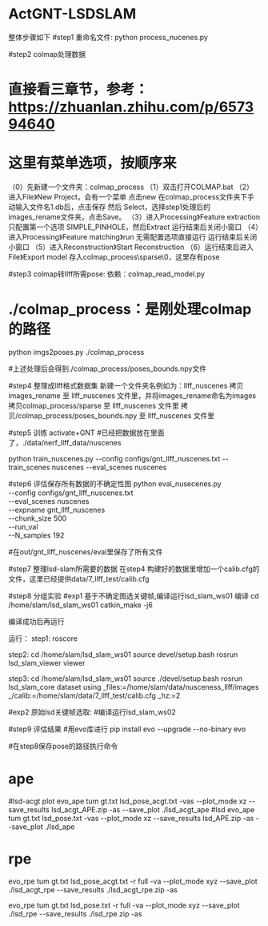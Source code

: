# ActGNT-LSDSLAM
整体步骤如下
#step1 重命名文件:
python process_nucenes.py

#step2 colmap处理数据
# 直接看三章节，参考：https://zhuanlan.zhihu.com/p/657394640
# 这里有菜单选项，按顺序来
（0）先新建一个文件夹：colmap_process
（1）双击打开COLMAP.bat
（2）进入File》New Project，会有一个菜单
 点击new 在colmap_process文件夹下手动输入文件名1.db后，点击保存
  然后 Select，选择step1处理后的images_rename文件夹，点击Save。
（3）进入Processing》Feature extraction 只配置第一个选项 SIMPLE_PINHOLE，然后Extract 运行结束后关闭小窗口
（4）进入Processing》Feature matching》run 无需配置选项直接运行 运行结束后关闭小窗口
（5）进入Reconstruction》Start Reconstruction
（6）运行结束后进入 File》Export model 存入colmap_process\sparse\0，这里存有pose

#step3 colmap转llff所需pose:   依赖：colmap_read_model.py
# ./colmap_process：是刚处理colmap的路径
python imgs2poses.py ./colmap_process

#上述处理后会得到./colmap_process/poses_bounds.npy文件


#step4 整理成llff格式数据集
新建一个文件夹名例如为：llff_nuscenes
拷贝images_rename 至 llff_nuscenes 文件里，并将images_rename命名为images
拷贝colmap_process/sparse 至 llff_nuscenes 文件里
拷贝/colmap_process/poses_bounds.npy 至 llff_nuscenes 文件里


#step5 训练 activate+GNT
#已经把数据放在里面了，./data/nerf_llff_data/nuscenes

python train_nuscenes.py --config configs/gnt_llff_nuscenes.txt --train_scenes nuscenes --eval_scenes nuscenes

#step6 评估保存所有数据的不确定性图
python eval_nusecenes.py \
--config configs/gnt_llff_nuscenes.txt \
--eval_scenes nuscenes \
--expname gnt_llff_nuscenes \
--chunk_size 500 \
--run_val \
--N_samples 192 

#在out/gnt_llff_nuscenes/eval里保存了所有文件


#step7 整理lsd-slam所需要的数据
在step4 构建好的数据里增加一个calib.cfg的文件，这里已经提供data/7_llff_test/calib.cfg


#step8 分组实验
#exp1 基于不确定图选关键帧,编译运行lsd_slam_ws01
编译
cd /home/slam/lsd_slam_ws01
catkin_make -j6

编译成功后再运行

运行：
step1:
roscore

step2:
cd /home/slam/lsd_slam_ws01
source devel/setup.bash 
rosrun lsd_slam_viewer viewer

step3:
cd /home/slam/lsd_slam_ws01
source ./devel/setup.bash
rosrun lsd_slam_core dataset using _files:=/home/slam/data/nusceness_llff/images  _/calib:=/home/slam/data/7_llff_test/calib.cfg _hz:=2

#exp2 原始lsd关键帧选取:
#编译运行lsd_slam_ws02


#step9 评估结果
#用evo库进行
pip install evo --upgrade --no-binary evo

#在step8保存pose的路径执行命令
# ape
#lsd-acgt  plot
evo_ape tum  gt.txt  lsd_pose_acgt.txt -vas  --plot_mode xz --save_results lsd_acgt_APE.zip   -as  --save_plot ./lsd_acgt_ape
#lsd
evo_ape tum  gt.txt   lsd_pose.txt -vas  --plot_mode xz --save_results lsd_APE.zip   -as  --save_plot ./lsd_ape


# rpe
evo_rpe tum gt.txt lsd_pose_acgt.txt -r full -va --plot_mode xyz --save_plot ./lsd_acgt_rpe --save_results ./lsd_acgt_rpe.zip  -as

evo_rpe tum gt.txt lsd_pose.txt -r full -va  --plot_mode xyz --save_plot ./lsd_rpe --save_results ./lsd_rpe.zip  -as
